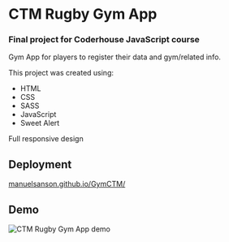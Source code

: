 # CTM Rugby Gym App

### Final project for Coderhouse JavaScript course

Gym App for players to register their data and gym/related info.

This project was created using:
- HTML
- CSS
- SASS
- JavaScript
- Sweet Alert

Full responsive design


## Deployment 

[manuelsanson.github.io/GymCTM/](https://manuelsanson.github.io/GymCTM/)


## Demo

![CTM Rugby Gym App demo](./demo/projectDemo.gif)